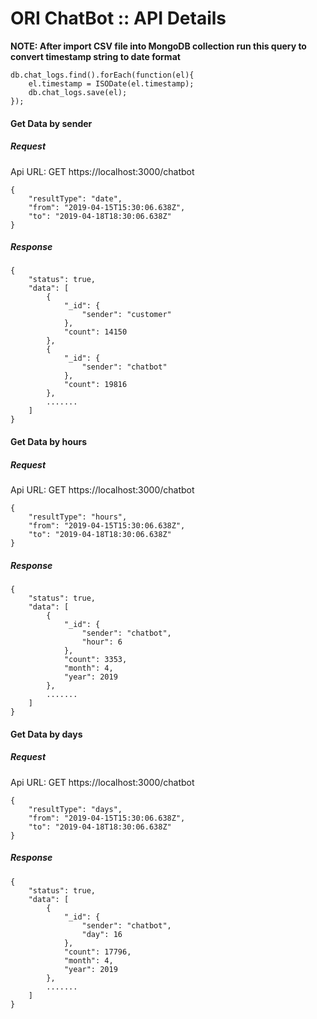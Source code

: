 # ORI ChatBot :: API Details

**NOTE: After import CSV file into MongoDB collection run this query to convert timestamp string to date format**
```
db.chat_logs.find().forEach(function(el){
    el.timestamp = ISODate(el.timestamp);
    db.chat_logs.save(el);
});
```

#### Get Data by sender
##### Request
Api URL: GET https://localhost:3000/chatbot
```
{
	"resultType": "date",
	"from": "2019-04-15T15:30:06.638Z",
	"to": "2019-04-18T18:30:06.638Z"
}
```

##### Response
```
{
    "status": true,
    "data": [
        {
            "_id": {
                "sender": "customer"
            },
            "count": 14150
        },
        {
            "_id": {
                "sender": "chatbot"
            },
            "count": 19816
        },
        .......
    ]
}
```

#### Get Data by hours
##### Request
Api URL: GET https://localhost:3000/chatbot
```
{
	"resultType": "hours",
	"from": "2019-04-15T15:30:06.638Z",
	"to": "2019-04-18T18:30:06.638Z"
}
```

##### Response
```
{
    "status": true,
    "data": [
        {
            "_id": {
                "sender": "chatbot",
                "hour": 6
            },
            "count": 3353,
            "month": 4,
            "year": 2019
        },
        .......
    ]
}
```

#### Get Data by days
##### Request
Api URL: GET https://localhost:3000/chatbot
```
{
	"resultType": "days",
	"from": "2019-04-15T15:30:06.638Z",
	"to": "2019-04-18T18:30:06.638Z"
}
```

##### Response
```
{
    "status": true,
    "data": [
        {
            "_id": {
                "sender": "chatbot",
                "day": 16
            },
            "count": 17796,
            "month": 4,
            "year": 2019
        },
        .......
    ]
}
```